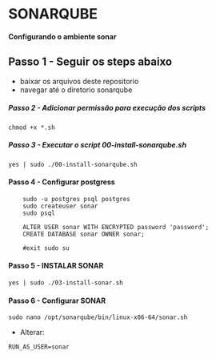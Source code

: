 # SONARQUBE

#### Configurando o ambiente sonar

## Passo 1 - Seguir os steps abaixo

- baixar os arquivos deste repositorio
- navegar até o diretorio sonarqube

##### Passo 2 - Adicionar permissão para execução dos scripts
```
chmod +x *.sh
```

##### Passo 3 - Executar o script 00-install-sonarqube.sh

```
yes | sudo ./00-install-sonarqube.sh
```

#### Passo 4 - Configurar postgress

```
    sudo -u postgres psql postgres
    sudo createuser sonar
    sudo psql

    ALTER USER sonar WITH ENCRYPTED password 'password';
    CREATE DATABASE sonar OWNER sonar;

    #exit sudo su
```

#### Passo 5 - INSTALAR SONAR

```
yes | sudo ./03-install-sonar.sh
```

#### Passo 6 - Configurar SONAR

```
sudo nano /opt/sonarqube/bin/linux-x86-64/sonar.sh
```

- Alterar:

```
RUN_AS_USER=sonar
```